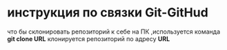 # инструкция по связки Git-GitHud

что бы склонировать репозиторий к себе на ПК ,используется команда **git clone URL** клонируется репозиторий по адресу **URL**